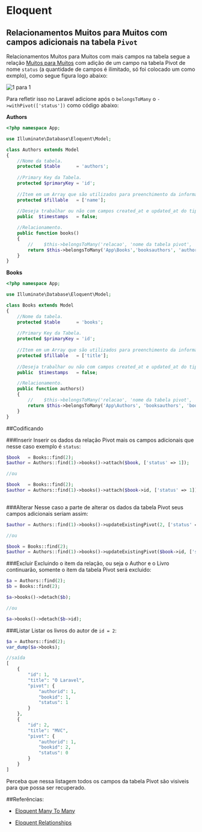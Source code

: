 # Eloquent

## Relacionamentos Muitos para Muitos com campos adicionais na tabela `Pivot`

Relacionamentos Muitos para Muitos com mais campos na tabela segue a relação [Muitos para Muitos](https://github.com/artesaos/howto/blob/master/Eloquent_ManyToMany.md) com adição de um campo na tabela Pivot de nome `status` (a quantidade de campos é ilimitado, só foi colocado um como exmplo), como segue figura logo abaixo:

![1 para 1](https://github.com/netdragoon/eloquent/blob/master/images/N-M-withpivot.png)

Para refletir isso no Laravel adicione após o `belongsToMany` o `->withPivot(['status'])` como código abaixo:

__Authors__

```PHP
<?php namespace App;

use Illuminate\Database\Eloquent\Model;

class Authors extends Model
{
    //Nome da tabela.
    protected $table      = 'authors';
    
    //Primary Key da Tabela.
    protected $primaryKey = 'id';
    
    //Item em um Array que são utilizados para preenchimento da informação.
    protected $fillable   = ['name'];
    
    //Deseja trabalhar ou não com campos created_at e updated_at do tipo timestamp nessa tabela.
    public  $timestamps   = false;

    //Relacionamento.
    public function books()
    {
        //    $this->belongsToMany('relacao', 'nome da tabela pivot', 'key ref. authors em pivot', 'key ref. books em pivot')
        return $this->belongsToMany('App\Books','booksauthors', 'authorid', 'bookid')->withPivot(['status']);
    }
}
```

__Books__

```PHP
<?php namespace App;

use Illuminate\Database\Eloquent\Model;

class Books extends Model
{
    //Nome da tabela.
    protected $table      = 'books';
    
    //Primary Key da Tabela.
    protected $primaryKey = 'id';
    
    //Item em um Array que são utilizados para preenchimento da informação.
    protected $fillable   = ['title'];
    
    //Deseja trabalhar ou não com campos created_at e updated_at do tipo timestamp nessa tabela.
    public  $timestamps   = false;

    //Relacionamento.
    public function authors()
    {
        //    $this->belongsToMany('relacao', 'nome da tabela pivot', 'key ref. books em pivot', 'key ref. author em pivot')
        return $this->belongsToMany('App\Authors', 'booksauthors', 'bookid', 'authorid')->withPivot(['status']);
    }
}
```

##Codificando

###Inserir
Inserir os dados da relação Pivot mais os campos adicionais que nesse caso exemplo é `status`:

```PHP
$book   = Books::find(2);
$author = Authors::find(1)->books()->attach($book, ['status' => 1]);

//ou

$book   = Books::find(2);
$author = Authors::find(1)->books()->attach($book->id, ['status' => 1]);
        
```
###Alterar
Nesse caso a parte de alterar os dados da tabela Pivot seus campos adicionais seriam assim:

```PHP
$author = Authors::find(1)->books()->updateExistingPivot(2, ['status' => 0]);

//ou

$book = Books::find(2);
$author = Authors::find(1)->books()->updateExistingPivot($book->id, ['status' => 0]);

```

###Excluir
Excluindo o item da relação, ou seja o Author e o Livro continuarão, somente o item da tabela Pivot será excluido:
```PHP
$a = Authors::find(2);
$b = Books::find(2);

$a->books()->detach($b);

//ou

$a->books()->detach($b->id);
```

###Listar
Listar os livros do autor de `id = 2`:

```PHP
$a = Authors::find(2);
var_dump($a->books);

//saída
[
    {
        "id": 1,
        "title": "O Laravel",
        "pivot": {
            "authorid": 1,
            "bookid": 1,
            "status": 1
        }
    },
    {
        "id": 2,
        "title": "MVC",
        "pivot": {
            "authorid": 1,
            "bookid": 2,
            "status": 0
        }
    }
]
```

Perceba que nessa listagem todos os campos da tabela Pivot são visiveis para que possa ser recuperado.

##Referências: 

- [Eloquent Many To Many](http://laravel.com/docs/5.0/eloquent#many-to-many)
    
- [Eloquent Relationships](http://laravel.com/docs/5.0/eloquent#relationships)
